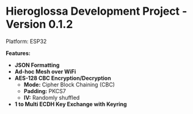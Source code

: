 # Hieroglossa Development Project - Version 0.1.2

Platform: ESP32

**Features:**

- **JSON Formatting**
- **Ad-hoc Mesh over WiFi**
- **AES-128 CBC Encryption/Decryption**
  - **Mode:** Cipher Block Chaining (CBC)
  - **Padding:** PKCS7
  - **IV:** Randomly shuffled
- **1 to Multi ECDH Key Exchange with Keyring**


